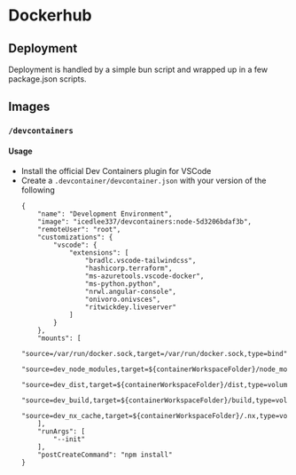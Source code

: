 # Dockerhub

## Deployment

Deployment is handled by a simple bun script and wrapped up in a few package.json scripts.

## Images

### `/devcontainers`

#### Usage

- Install the official Dev Containers plugin for VSCode
- Create a `.devcontainer/devcontainer.json` with your version of the following
    ```
    {
        "name": "Development Environment",
        "image": "icedlee337/devcontainers:node-5d3206bdaf3b",
        "remoteUser": "root",
        "customizations": {
            "vscode": {
                "extensions": [
                    "bradlc.vscode-tailwindcss",
                    "hashicorp.terraform",
                    "ms-azuretools.vscode-docker",
                    "ms-python.python",
                    "nrwl.angular-console",
                    "onivoro.onivsces",
                    "ritwickdey.liveserver"
                ]
            }
        },
        "mounts": [
            "source=/var/run/docker.sock,target=/var/run/docker.sock,type=bind",
            "source=dev_node_modules,target=${containerWorkspaceFolder}/node_modules,type=volume",
            "source=dev_dist,target=${containerWorkspaceFolder}/dist,type=volume",
            "source=dev_build,target=${containerWorkspaceFolder}/build,type=volume",
            "source=dev_nx_cache,target=${containerWorkspaceFolder}/.nx,type=volume"
        ],
        "runArgs": [
            "--init"
        ],
        "postCreateCommand": "npm install"
    }
    ```